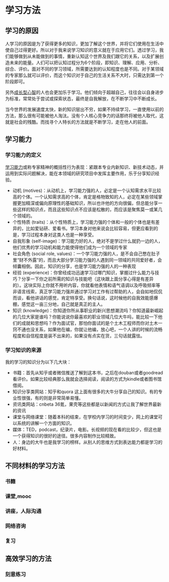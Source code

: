 # 学习方法
## 学习的原因
人学习的原因是为了获得更多的知识，更加了解这个世界，并将它们使用在生活中使自己过得更好。所以对于我来说学习知识的意义就在于应用它们。透过学习，我们能够做到从未能做到的事情，重新认知这个世界及我们跟它的关系，以及扩展创造未来的能量。人们可以把认知过程分为6个阶段，即知识、理解、应用、分析、综合、评价。面对不同的学习领域，所需要达到的认知程度也是不同。对于某领域的专家那么就可以评价，而这个知识对于自己的生活关系不大时，只需达到第一个阶段即可。

另外[成长型心智](http://helenysli.com/ch/2013/11/manual-in-progress-for-growth-mindset/)的人也会更加乐于学习。他们倾向于超越自己，往往会以自身进步为标准，常常处于尝试或探索状态，最终是自我解放，在不断学习中不断成长。

当今世界的发展速度太快，新的知识层出不穷，如果不持续学习，一直使用以前的方法，那么很有可能被他人淘汰。没有个人核心竞争力的话那终将被他人取代，这就是社会的残酷。而找寻个人特长的方法就是不断学习，走在他人的前面。

## 学习能力
### 学习能力的定义
[学习能力](https://www.zhihu.com/question/20107788)或称专家精神的概括性行为表现：紧跟本专业内新知识、新技术动态，并运用到实际问题解决，能在本领域的研究项目中发挥主要作用，乐于分享知识经验。
* 动机 (motives)：从动机上，学习能力强的人，必定是一个认知需求水平比较高的个体。一个认知需求高的个体，肯定是格物致知的人，必定在某些领域掌握更加精深或偏向原理性的基础知识，所以也许他的方向很偏，但总能分享一些这样的知识点，而且这些知识点不应该是松散的，而应该是聚焦莫一或某几个领域的。
* 个性特质 (traits)：从个性特质上，学习能力强的个体和一般的个体也是有差异的，比如爱钻研、爱看书。学习本身对他来说会比较容易，但更应看到的是，学习过程本身对这类人也是一种享受。
* 自我形象 (self-image)：学习能力好的人，绝对不是学过什么就扔一边的人， 他们优秀的学习动机和能力能使得他们成为一个领域的专家
* 社会角色 (social role, values)：一个学习能力强的人，是不会自己憋在肚子里“财不外露”的，而且大部分学习能力强的人遇到同一领域的共同爱好者，会倾囊相倒。因此，知识的分享，也是学习能力强的人的一种表现
* 经验 (experience)：你曾经成功迅速学习过哪门知识，掌握过什么能力与技巧？分享一下你之前所需的知识与技能吧（这块跟上面分享心得是有差异的）。这块实际上你就不用听内容，你就看他表情和语气语调以及呼吸频率等非语言线索，真正学习能力强并通过学习对工作有过帮助的人，会自如地侃侃而谈，看他讲话的感觉，肯定特享受。换句话说，这时候他的自我效能感爆棚，感觉这一亩三分地，自己就是真正的主人。
* 知识 (knowledge)：你知道你所从事职业的新兴思想潮流吗？你知道最新崛起的几位大家是谁吗？你能说说你最喜欢的职业领域几位大牛吗，能比较一下他们的成就和思想吗？作为面试官，那怕你面试的是个土木工程师而你对土木一窍不通也没关系，如果他在编，你就让他编，放心吧，一个人讲的时候的流畅程度和自信程度是装不出来的，如果没有点实在货，三句话就露怯。

### 学习知识的来源
我的学习的知识分为以下几大块：

 - 书籍：首先从知乎或者微信推送了解到这本书，之后在douban或者goodread看评价。如果比较经典那么我就会选择阅读，阅读的方式为kindle或者图书馆借阅。
 - 知识分享类网站：知乎和quora 这上面有很多的大牛分享自己的知识。有的专业性很强，有的则是非常简单易懂。
 - 资讯类网站：cnbeta 36氪，果壳等这些都是以新闻的方式让我了解世界最新的资讯
 - 课堂与网络课堂：随着本科的结束，在学校内学习的时间变少，网上的课堂可以系统的讲解一个方面的知识。
 - 媒体：TED，podcast，纪录片，电影。长视频的现在看的比较少，但这也是一个获得知识的很好的途径。很多内容制作比较精致。
 - 人：身边的大牛也是我学习的榜样。从别人的思维方式到表达能力都是学习的好材料。
 
## 不同材料的学习方法
### 书籍
### 课堂,mooc
### 讲座，人际沟通
### 网络咨询
### 复习

## 高效学习的方法
### 刻意练习
